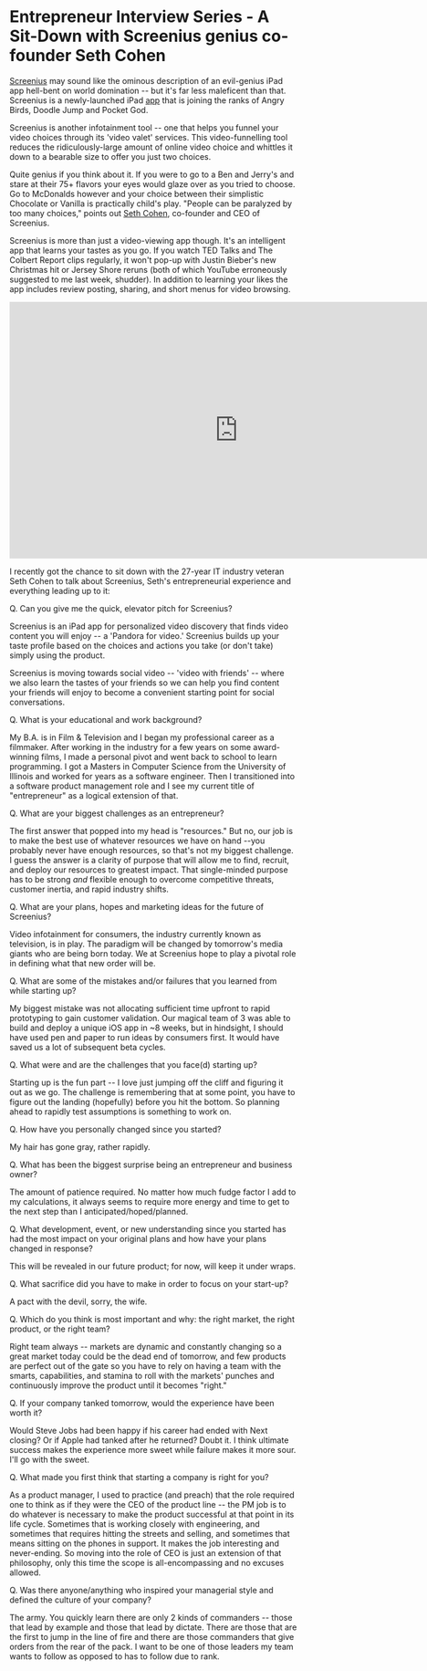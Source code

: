 # Entrepreneur Interview Series - A Sit-Down with Screenius genius co-founder Seth Cohen

<a href="http://screenius.com/">Screenius</a> may sound like the ominous description of an evil-genius iPad app hell-bent on world domination -- but it's far less maleficent than that. Screenius is a newly-launched iPad <a href="http://screenius.com/screenius/">app</a> that is joining the ranks of Angry Birds, Doodle Jump and Pocket God.

Screenius is another infotainment tool -- one that helps you funnel your video choices through its 'video valet' services. This video-funnelling tool reduces the ridiculously-large amount of online video choice and whittles it down to  a bearable size to offer you just two choices.

Quite genius if you think about it. If you were to go to a Ben and Jerry's and stare at their 75+ flavors your eyes would glaze over as you tried to choose. Go to  McDonalds however and your choice between their simplistic Chocolate or Vanilla is practically child's play. "People can be paralyzed by too many choices," points out <a href="http://www.linkedin.com/in/sethmcohen">Seth Cohen</a>, co-founder and CEO of Screenius.

Screenius is more than just a video-viewing app though. It's an intelligent app that learns your tastes as you go. If you watch TED Talks and The Colbert Report clips regularly, it won't pop-up with Justin Bieber's new Christmas hit or Jersey Shore reruns (both of which YouTube erroneously suggested to me last week, shudder). In addition to learning your likes the app includes review posting, sharing, and short menus for video browsing.

<iframe width="800" height="450" src="http://www.youtube.com/embed/jd34nW-Mx30" frameborder="0" allowfullscreen></iframe>

I recently got the chance to sit down with the 27-year IT industry veteran Seth Cohen to talk about Screenius, Seth's entrepreneurial experience and everything leading up to it:

Q. Can you give me the quick, elevator pitch for Screenius?

Screenius is an iPad app for personalized video discovery that finds video content you will enjoy -- a 'Pandora for video.' Screenius builds up your taste profile based on the choices and actions you take (or don't take) simply using the product. 

Screenius is moving towards social video -- 'video with friends' -- where we also learn the tastes of your friends so we can help you find content your friends will enjoy to become a convenient starting point for social conversations. 

Q. What is your educational and work background?

My B.A. is in Film & Television and I began my professional career as a filmmaker. After working in the industry for a few years on some award-winning films, I made a personal pivot and went back to school to learn programming. I got a Masters in Computer Science from the University of Illinois and worked for years as a software engineer. Then I transitioned into a software product management role and I see my current title of "entrepreneur" as a logical extension of that.

Q. What are your biggest challenges as an entrepreneur?

The first answer that popped into my head is "resources." But no, our job is to make the best use of whatever resources we have on hand --you probably never have enough resources, so that's not my biggest challenge. I guess the answer is a clarity of purpose that will allow me to find, recruit, and deploy our resources to greatest impact. That single-minded purpose has to be strong *and* flexible enough to overcome competitive threats, customer inertia, and rapid industry shifts.

Q. What are your plans, hopes and marketing ideas for the future of Screenius?

Video infotainment for consumers, the industry currently known as television, is in play. The paradigm will be changed by tomorrow's media giants who are being born today. We at Screenius hope to play a pivotal role in defining what that new order will be. 

Q. What are some of the mistakes and/or failures that you learned from while starting up?

My biggest mistake was not allocating sufficient time upfront to rapid prototyping to gain customer validation. Our magical team of 3 was able to build and deploy a unique iOS app in ~8 weeks, but in hindsight, I should have used pen and paper to run ideas by consumers first. It would have saved us a lot of subsequent beta cycles. 

Q. What were and are the challenges that you face(d) starting up?

Starting up is the fun part -- I love just jumping off the cliff and figuring it out as we go. The challenge is remembering that at some point, you have to figure out the landing (hopefully) before you hit the bottom. So planning ahead to rapidly test assumptions is something to work on.

Q. How have you personally changed since you started?

My hair has gone gray, rather rapidly. 

Q. What has been the biggest surprise being an entrepreneur and business owner?

The amount of patience required. No matter how much fudge factor I add to my calculations, it always seems to require more energy and time to get to the next step than I anticipated/hoped/planned.

Q. What development, event, or new understanding since you started has had the most impact on your original plans and how have your plans changed in response?

This will be revealed in our future product; for now, will keep it under wraps.

Q. What sacrifice did you have to make in order to focus on your start-up?

A pact with the devil, sorry, the wife. 

Q. Which do you think is most important and why: the right market, the right product, or the right team?

Right team always -- markets are dynamic and constantly changing so a great market today could be the dead end of tomorrow, and few products are perfect out of the gate so you have to rely on having a team with the smarts, capabilities, and stamina to roll with the markets' punches and continuously improve the product until it becomes "right."

Q. If your company tanked tomorrow, would the experience have been worth it?

Would Steve Jobs had been happy if his career had ended with Next closing? Or if Apple had tanked after he returned? Doubt it. I think ultimate success makes the experience more sweet while failure makes it more sour. I'll go with the sweet.

Q. What made you first think that starting a company is right for you?

As a product manager, I used to practice (and preach) that the role required one to think as if they were the CEO of the product line -- the PM job is to do whatever is necessary to make the product successful at that point in its life cycle. Sometimes that is working closely with engineering, and sometimes that requires hitting the streets and selling, and sometimes that means sitting on the phones in support. It makes the job interesting and never-ending. So moving into the role of CEO is just an extension of that philosophy, only this time the scope is all-encompassing and no excuses allowed.

Q. Was there anyone/anything who inspired your managerial style and defined the culture of your company?

The army. You quickly learn there are only 2 kinds of commanders -- those that lead by example and those that lead by dictate. There are those that are the first to jump in the line of fire and there are those commanders that give orders from the rear of the pack. I want to be one of those leaders my team wants to follow as opposed to has to follow due to rank.